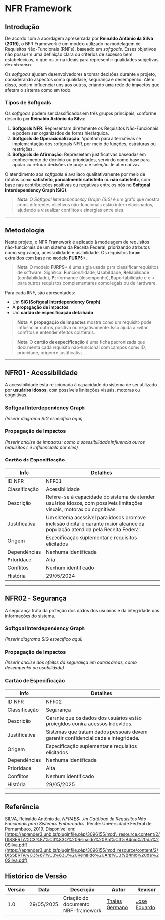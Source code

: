 # NFR Framework

## Introdução

De acordo com a abordagem apresentada por **Reinaldo Antônio da Silva (2019)**, o NFR Framework é um modelo utilizado na modelagem de Requisitos Não-Funcionais (RNFs), baseado em *softgoals*. Esses objetivos não possuem uma definição clara ou critérios de sucesso bem estabelecidos, o que os torna ideais para representar qualidades subjetivas dos sistemas.

Os *softgoals* ajudam desenvolvedores a tomar decisões durante o projeto, considerando aspectos como qualidade, segurança e desempenho. Além disso, podem influenciar uns aos outros, criando uma rede de impactos que afetam o sistema como um todo.

### Tipos de Softgoals

Os *softgoals* podem ser classificados em três grupos principais, conforme descrito por **Reinaldo Antônio da Silva**:

1. **Softgoals NFR**: Representam diretamente os Requisitos Não-Funcionais e podem ser organizados de forma hierárquica.
2. **Softgoals de Operacionalização**: Apontam para alternativas de implementação dos softgoals NFR, por meio de funções, estruturas ou restrições.
3. **Softgoals de Afirmação**: Representam justificativas baseadas em conhecimento de domínio ou prioridades, servindo como base para apoiar ou refutar decisões de projeto e seleção de alternativas.

O atendimento aos *softgoals* é avaliado qualitativamente por meio de rótulos como **satisfeito**, **parcialmente satisfeito** ou **não satisfeito**, com base nas contribuições positivas ou negativas entre os nós no **Softgoal Interdependency Graph (SIG)**.

> **Nota**: O *Softgoal Interdependency Graph (SIG)* é um grafo que mostra como diferentes objetivos não-funcionais estão inter-relacionados, ajudando a visualizar conflitos e sinergias entre eles.

---

## Metodologia

Neste projeto, o NFR Framework é aplicado à modelagem de requisitos não-funcionais de um sistema da Receita Federal, priorizando atributos como segurança, acessibilidade e usabilidade. Os requisitos foram extraídos com base no modelo **FURPS+**.

> **Nota**: O modelo **FURPS+** é uma sigla usada para classificar requisitos de software. Significa: **F**uncionalidade, **U**sabilidade, **R**eliabilidade (confiabilidade), **P**erformance (desempenho), **S**uportabilidade e o **+** para outros requisitos complementares como legais ou de hardware.

Para cada RNF, são apresentados:

* Um **SIG (Softgoal Interdependency Graph)**
* A **propagação de impactos**
* Um **cartão de especificação detalhado**

> **Nota**: A **propagação de impactos** mostra como um requisito pode influenciar outros, positiva ou negativamente. Isso ajuda a evitar conflitos e entender efeitos colaterais.

> **Nota**: O **cartão de especificação** é uma ficha padronizada que documenta cada requisito não-funcional com campos como ID, prioridade, origem e justificativa.

---

## NFR01 - Acessibilidade

A acessibilidade está relacionada à capacidade do sistema de ser utilizado por **usuários idosos**, com possíveis limitações visuais, motoras ou cognitivas.

### Softgoal Interdependency Graph

*(Inserir diagrama SIG específico aqui)*

### Propagação de Impactos

*(Inserir análise de impactos: como a acessibilidade influencia outros requisitos e é influenciada por eles)*

### Cartão de Especificação

| Info          | Detalhes                                                                                                                      |
| ------------- | ----------------------------------------------------------------------------------------------------------------------------- |
| ID NFR        | NFR01                                                                                                                         |
| Classificação | Acessibilidade                                                                                                                |
| Descrição     | Refere-se à capacidade do sistema de atender usuários idosos, com possíveis limitações visuais, motoras ou cognitivas.        |
| Justificativa | Um sistema acessível para idosos promove inclusão digital e garante maior alcance da população atendida pela Receita Federal. |
| Origem        | Especificação suplementar e requisitos elicitados                                                                             |
| Dependências  | Nenhuma identificada                                                                                                          |
| Prioridade    | Alta                                                                                                                          |
| Conflitos     | Nenhum identificado                                                                                                           |
| História      | 29/05/2024                                                                                                                    |

---

## NFR02 - Segurança

A segurança trata da proteção dos dados dos usuários e da integridade das informações do sistema.

### Softgoal Interdependency Graph

*(Inserir diagrama SIG específico aqui)*

### Propagação de Impactos

*(Inserir análise dos efeitos da segurança em outras áreas, como desempenho ou usabilidade)*

### Cartão de Especificação

| Info          | Detalhes                                                                           |
| ------------- | ---------------------------------------------------------------------------------- |
| ID NFR        | NFR02                                                                              |
| Classificação | Segurança                                                                          |
| Descrição     | Garante que os dados dos usuários estão protegidos contra acessos indevidos.       |
| Justificativa | Sistemas que tratam dados pessoais devem garantir confidencialidade e integridade. |
| Origem        | Especificação suplementar e requisitos elicitados                                  |
| Dependências  | Nenhuma identificada                                                               |
| Prioridade    | Alta                                                                               |
| Conflitos     | Nenhum identificado                                                                |
| História      | 29/05/2025                                                                         |

---

## Referência

SILVA, Reinaldo Antônio da. *NFR4ES: Um Catálogo de Requisitos Não-Funcionais para Sistemas Embarcados*. Recife: Universidade Federal de Pernambuco, 2019.
Disponível em: [https://aprender3.unb.br/pluginfile.php/3096155/mod\_resource/content/2/DISSERTA%C3%87%C3%83O%20Reinaldo%20Ant%C3%B4nio%20da%20Silva.pdf](https://aprender3.unb.br/pluginfile.php/3096155/mod_resource/content/2/DISSERTA%C3%87%C3%83O%20Reinaldo%20Ant%C3%B4nio%20da%20Silva.pdf)

## Histórico de Versão

| Versão | Data       | Descrição                          | Autor                                          | Revisor                                     |
| ------ | ---------- | ---------------------------------- | ---------------------------------------------- | ------------------------------------------- |
| 1.0    | 29/05/2025 | Criação do documento NRF-framework | [Thales Germano](https://github.com/thalesgvl) | [Jose Eduardo](https://github.com/jevprado) |
